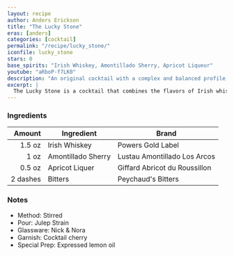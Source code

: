 ```yaml
---
layout: recipe
author: Anders Erickson
title: "The Lucky Stone"
eras: [anders]
categories: [cocktail]
permalink: "/recipe/lucky_stone/"
iconfile: lucky_stone
stars: 0
base_spirits: "Irish Whiskey, Amontillado Sherry, Apricot Liqueur"
youtube: "aRboP-f7LK0"
description: "An original cocktail with a complex and balanced profile, combining Irish whiskey with the nutty notes of Amontillado sherry and sweet apricot."
excerpt: |
  The Lucky Stone is a cocktail that combines the flavors of Irish whiskey, Amontillado sherry, apricot liqueur, and Peychaud's bitters. It is a complex and balanced drink with a sweet and nutty flavor profile.
---
```


### Ingredients

|   Amount | Ingredient         | Brand                               |
| -------: | ------------------ | ----------------------------------- |
|   1.5 oz | Irish Whiskey      | Powers Gold Label                   |
|     1 oz | Amontillado Sherry | Lustau Amontillado Los Arcos |
|   0.5 oz | Apricot Liquer     | Giffard Abricot du Roussillon       |
| 2 dashes | Bitters            | Peychaud's Bitters                  |

### Notes

- Method: Stirred
- Pour: Julep Strain
- Glassware: Nick & Nora
- Garnish: Cocktail cherry
- Special Prep: Expressed lemon oil
